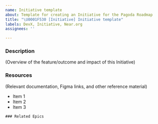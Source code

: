 ```yaml
---
name: Initiative template
about: Template for creating an Initiative for the Pagoda Roadmap
title: "\U0001F530 [Initiative] Initiative template"
labels: DevX, Initiative, Near.org
assignees: ''

---
```


### Description
(Overview of the feature/outcome and impact of this Initiative)

### Resources
(Relevant documentation, Figma links, and other reference material)
- Item 1
- Item 2
- Item 3

```[tasklist]
### Related Epics
```
